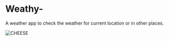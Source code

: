 # Weathy-

A weather app to check the weather for current location or in other places.

![CHEESE](https://www.google.com/imgres?imgurl=https%3A%2F%2Fimages.unsplash.com%2Fphoto-1564648351416-3eec9f3e85de%3Fixlib%3Drb-1.2.1%26ixid%3DMnwxMjA3fDB8MHxzZWFyY2h8MXx8a29zdGVubG9zZSUyMGJpbGRlcnxlbnwwfHwwfHw%253D%26w%3D1000%26q%3D80&imgrefurl=https%3A%2F%2Funsplash.com%2Fs%2Fphotos%2Fkostenlose-bilder&tbnid=4ustTj0GVOWnRM&vet=12ahUKEwi2uon32Iv2AhUaWMAKHeo2D6sQMygBegUIARDVAQ..i&docid=RcDHk8NBnNzczM&w=1000&h=750&q=unsplash&ved=2ahUKEwi2uon32Iv2AhUaWMAKHeo2D6sQMygBegUIARDVAQ)
